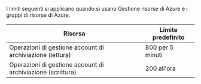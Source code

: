 I limiti seguenti si applicano quando si usano Gestione risorse di Azure e i gruppi di risorse di Azure.

Risorsa|Limite predefinito
---|---
Operazioni di gestione account di archiviazione (lettura)|800 per 5 minuti
Operazioni di gestione account di archiviazione (scrittura)|200 all'ora

<!---HONumber=Oct15_HO3-->